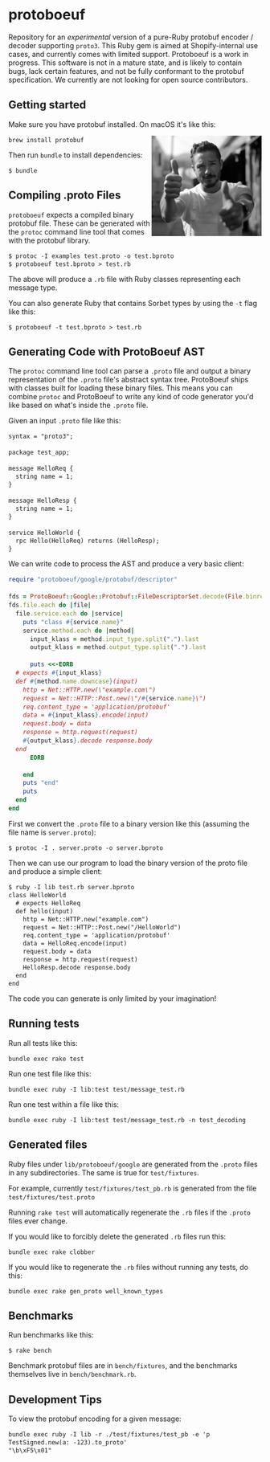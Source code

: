 # protoboeuf

Repository for an *experimental* version of a pure-Ruby protobuf encoder / decoder supporting `proto3`.
This Ruby gem is aimed at Shopify-internal use cases, and currently comes with limited support.
Protoboeuf is a work in progress. This software is not in a mature state, and is likely to contain
bugs, lack certain features, and not be fully conformant to the protobuf specification. We currently
are not looking for open source contributors.

## Getting started

Make sure you have protobuf installed. On macOS it's like this:

<img align="right" height="200" src="media/image.jpg">

```
brew install protobuf
```

Then run `bundle` to install dependencies:

```
$ bundle
```

## Compiling .proto Files

`protoboeuf` expects a compiled binary protobuf file.  These can be generated with the `protoc` command line tool that
comes with the protobuf library.

```
$ protoc -I examples test.proto -o test.bproto
$ protoboeuf test.bproto > test.rb
```

The above will produce a `.rb` file with Ruby classes representing each message type.

You can also generate Ruby that contains Sorbet types by using the `-t` flag like this:

```
$ protoboeuf -t test.bproto > test.rb
```

## Generating Code with ProtoBoeuf AST

The `protoc` command line tool can parse a `.proto` file and output a binary representation of the `.proto` file's abstract syntax tree.
ProtoBoeuf ships with classes built for loading these binary files.
This means you can combine `protoc` and ProtoBoeuf to write any kind of code generator you'd like based on what's inside the `.proto` file.

Given an input `.proto` file like this:

```
syntax = "proto3";

package test_app;

message HelloReq {
  string name = 1;
}

message HelloResp {
  string name = 1;
}

service HelloWorld {
  rpc Hello(HelloReq) returns (HelloResp);
}
```

We can write code to process the AST and produce a very basic client:

```ruby
require "protoboeuf/google/protobuf/descriptor"

fds = ProtoBoeuf::Google::Protobuf::FileDescriptorSet.decode(File.binread(ARGV[0]))
fds.file.each do |file|
  file.service.each do |service|
    puts "class #{service.name}"
    service.method.each do |method|
      input_klass = method.input_type.split(".").last
      output_klass = method.output_type.split(".").last

      puts <<-EORB
  # expects #{input_klass}
  def #{method.name.downcase}(input)
    http = Net::HTTP.new(\"example.com\")
    request = Net::HTTP::Post.new(\"/#{service.name}\")
    req.content_type = 'application/protobuf'
    data = #{input_klass}.encode(input)
    request.body = data
    response = http.request(request)
    #{output_klass}.decode response.body
  end
      EORB

    end
    puts "end"
    puts
  end
end
```

First we convert the `.proto` file to a binary version like this (assuming the file name is `server.proto`):

```
$ protoc -I . server.proto -o server.bproto
```

Then we can use our program to load the binary version of the proto file and produce a simple client:

```
$ ruby -I lib test.rb server.bproto
class HelloWorld
  # expects HelloReq
  def hello(input)
    http = Net::HTTP.new("example.com")
    request = Net::HTTP::Post.new("/HelloWorld")
    req.content_type = 'application/protobuf'
    data = HelloReq.encode(input)
    request.body = data
    response = http.request(request)
    HelloResp.decode response.body
  end
end
```

The code you can generate is only limited by your imagination!

## Running tests

Run all tests like this:

```
bundle exec rake test
```

Run one test file like this:

```
bundle exec ruby -I lib:test test/message_test.rb
```

Run one test within a file like this:

```
bundle exec ruby -I lib:test test/message_test.rb -n test_decoding
```

## Generated files

Ruby files under `lib/protoboeuf/google` are generated from the `.proto` files in any subdirectories.
The same is true for `test/fixtures`.

For example, currently `test/fixtures/test_pb.rb`
is generated from the file `test/fixtures/test.proto`

Running `rake test` will automatically regenerate the `.rb` files if the
`.proto` files ever change.

If you would like to forcibly delete the generated `.rb` files run this:

```
bundle exec rake clobber
```

If you would like to regenerate the `.rb` files without running any tests, do
this:

```
bundle exec rake gen_proto well_known_types
```

## Benchmarks

Run benchmarks like this:

```
$ rake bench
```

Benchmark protobuf files are in `bench/fixtures`, and the benchmarks themselves live in `bench/benchmark.rb`.

## Development Tips

To view the protobuf encoding for a given message:

```
bundle exec ruby -I lib -r ./test/fixtures/test_pb -e 'p TestSigned.new(a: -123).to_proto'
"\b\xF5\x01"
```
